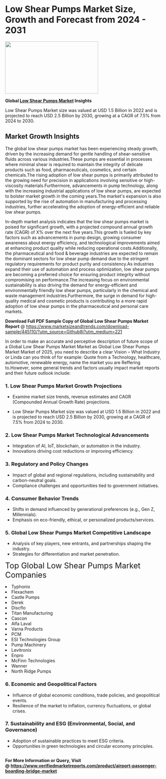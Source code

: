 <H1>Low Shear Pumps Market Size, Growth and Forecast from 2024 - 2031</H1><img class="aligncenter size-medium wp-image-584254" src="https://thirdeyenews.in/wp-content/uploads/2024/09/Global-Market-Research-300x168.jpeg" alt="" width="300" height="168" /><p><strong>Global&nbsp;<a href="https://www.marketsizeandtrends.com/download-sample/445110/?utm_source=Github8j?utm_medium=221">Low Shear Pumps Market</a> Insights</strong></p><p>Low Shear Pumps Market size was valued at USD 1.5 Billion in 2022 and is projected to reach USD 2.5 Billion by 2030, growing at a CAGR of 7.5% from 2024 to 2030.</p><p><h2>Market Growth Insights</h2> <p>The global low shear pumps market has been experiencing steady growth, driven by the increasing demand for gentle handling of shear-sensitive fluids across various industries.These pumps are essential in processes where minimal shear is required to maintain the integrity of delicate products such as food, pharmaceuticals, cosmetics, and certain chemicals.The rising adoption of low shear pumps is primarily attributed to the growing need for precision in applications involving sensitive or high-viscosity materials.Furthermore, advancements in pump technology, along with the increasing industrial applications of low shear pumps, are expected to bolster market growth in the coming years.The market's expansion is also supported by the rise of automation in manufacturing and processing industries, further accelerating the adoption of energy-efficient and reliable low shear pumps.</p> <p>In-depth market analysis indicates that the low shear pumps market is poised for significant growth, with a projected compound annual growth rate (CAGR) of X% over the next five years.This growth is fueled by key factors such as advancements in pump design, growing consumer awareness about energy efficiency, and technological improvements aimed at enhancing product quality while reducing operational costs.Additionally, the pharmaceutical and food & beverage industries are expected to remain the dominant sectors for low shear pump demand due to the stringent regulatory requirements for product purity and consistency.As industries expand their use of automation and process optimization, low shear pumps are becoming a preferred choice for ensuring product integrity without compromising on performance.The increasing focus on environmental sustainability is also driving the demand for energy-efficient and environmentally friendly low shear pumps, particularly in the chemical and waste management industries.Furthermore, the surge in demand for high-quality medical and cosmetic products is contributing to a more rapid adoption of low shear pumps in the pharmaceutical and personal care markets.<p><span class=""><strong>Download Full PDF Sample Copy of Global Low Shear Pumps Market Report</strong> @ <a href="https://www.marketsizeandtrends.com/download-sample/445110/?utm_source=Github8j?utm_medium=221" target="_blank">https://www.marketsizeandtrends.com/download-sample/445110/?utm_source=Github8j?utm_medium=221</a></span></p><p>In order to make an accurate and perceptive description of future scope of a Global&nbsp;Low Shear Pumps Market Market as Global&nbsp;Low Shear Pumps Market Market of 2025, you need to describe a clear Vision &ndash; What Industry or Linda can you think of for example: Quote from a Technology, healthcare, automotive, renewable energy, name the market you are Reffering to.However, some general trends and factors usually impact market reports and their future outlook include:</p><h3>1.&nbsp;<strong>Low Shear Pumps Market Growth Projections</strong></h3><ul><li>Examine market size trends, revenue estimates and CAGR (Compounded Annual Growth Rate) projections.</li><li><p>Low Shear Pumps Market size was valued at USD 1.5 Billion in 2022 and is projected to reach USD 2.5 Billion by 2030, growing at a CAGR of 7.5% from 2024 to 2030.</p></li></ul><h3>2.&nbsp;<strong>Low Shear Pumps Market Technological Advancements</strong></h3><ul><li>Integration of AI, IoT, blockchain, or automation in the industry.</li><li>Innovations driving cost reductions or improving efficiency.</li></ul><h3>3.&nbsp;<strong>Regulatory and Policy Changes</strong></h3><ul><li>Impact of global and regional regulations, including sustainability and carbon-neutral goals.</li><li>Compliance challenges and opportunities tied to government initiatives.</li></ul><h3>4.&nbsp;<strong>Consumer Behavior Trends</strong></h3><ul><li>Shifts in demand influenced by generational preferences (e.g., Gen Z, Millennials).</li><li>Emphasis on eco-friendly, ethical, or personalized products/services.</li></ul><h3>5.&nbsp;<strong>Global Low Shear Pumps Market Competitive Landscape</strong></h3><ul><li>Analysis of key players, new entrants, and partnerships shaping the industry.</li><li>Strategies for differentiation and market penetration.</li></ul><p data-pm-slice="1 1 []"><span style="color: inherit; font-family: inherit; font-size: 25px;">Top Global Low Shear Pumps Market Companies</span></p><div class="" data-test-id=""><p><li>Typhonix</li><li> Flexachem</li><li> Castle Pumps</li><li> Derek</li><li> Discflo</li><li> Titan Manufacturing</li><li> Cascon</li><li> Alfa Laval</li><li> Varna Products</li><li> PCM</li><li> ESI Technologies Group</li><li> Pump Machinery</li><li> Levitronix</li><li> Enpro</li><li> McFinn Technologies</li><li> Wanner</li><li> North Ridge Pumps</li></p></div><h3>6.&nbsp;<strong>Economic and Geopolitical Factors</strong></h3><ul><li>Influence of global economic conditions, trade policies, and geopolitical events.</li><li>Resilience of the market to inflation, currency fluctuations, or global crises.</li></ul><h3>7.&nbsp;<strong>Sustainability and ESG (Environmental, Social, and Governance)</strong></h3><ul><li>Adoption of sustainable practices to meet ESG criteria.</li><li>Opportunities in green technologies and circular economy principles.</li></ul><h2><strong style="font-size: 14px;">For More Information or Query, Visit @&nbsp;</strong><a style="background-color: #ffffff; font-size: 14px;" href="https://www.marketsizeandtrends.com/report/low-shear-pumps-market/" target="_blank">https://www.verifiedmarketreports.com/product/airport-passenger-boarding-bridge-market</a></h2>